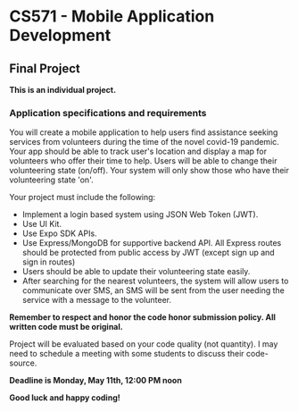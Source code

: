 # CS571 - Mobile Application Development
## Final Project 
**This is an individual project.**
### Application specifications and requirements
You will create a mobile application to help users find assistance seeking services from volunteers during the time of the novel covid-19 pandemic.  
Your app should be able to track user's location and display a map for volunteers who offer their time to help. Users will be able to change their volunteering state (on/off). Your system will only show those who have their volunteering state 'on'.  
  
Your project must include the following:
* Implement a login based system using JSON Web Token (JWT).
* Use UI Kit.
* Use Expo SDK APIs.
* Use Express/MongoDB for supportive backend API. All Express routes should be protected from public access by JWT (except sign up and sign in routes)  
* Users should be able to update their volunteering state easily.
* After searching for the nearest volunteers, the system will allow users to communicate over SMS, an SMS will be sent from the user needing the service with a message to the volunteer.
  
**Remember to respect and honor the code honor submission policy. All written code must be original.**  
  
Project will be evaluated based on your code quality (not quantity). I may need to schedule a meeting with some students to discuss their code-source.  

**Deadline is Monday, May 11th, 12:00 PM noon** 
  
**Good luck and happy coding!**
